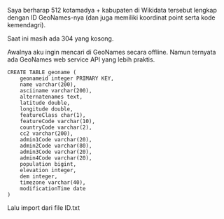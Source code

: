 Saya berharap 512 kotamadya + kabupaten di Wikidata tersebut lengkap dengan ID GeoNames-nya
(dan juga memiliki koordinat point serta kode kemendagri).

Saat ini masih ada 304 yang kosong.

Awalnya aku ingin mencari di GeoNames secara offline. Namun ternyata ada GeoNames web service API yang lebih praktis.

    CREATE TABLE geoname (
        geonameid integer PRIMARY KEY,
        name varchar(200),
        asciiname varchar(200),
        alternatenames text,
        latitude double,
        longitude double,
        featureClass char(1),
        featureCode varchar(10),
        countryCode varchar(2),
        cc2 varchar(200),
        admin1Code varchar(20),
        admin2Code varchar(80),
        admin3Code varchar(20),
        admin4Code varchar(20),
        population bigint,
        elevation integer,
        dem integer,
        timezone varchar(40),
        modificationTime date
    )

Lalu import dari file ID.txt
